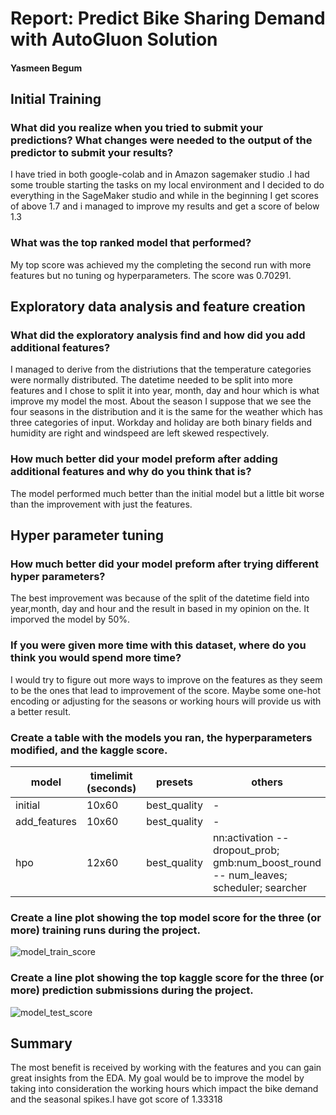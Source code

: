 # Report: Predict Bike Sharing Demand with AutoGluon Solution
#### Yasmeen Begum

## Initial Training
### What did you realize when you tried to submit your predictions? What changes were needed to the output of the predictor to submit your results?
I have tried in both google-colab and in Amazon sagemaker studio .I had some trouble starting the tasks on my local environment and I decided to do everything in the SageMaker studio and while in the beginning I get scores of above 1.7 and i managed to improve my results and get a score of below 1.3 

### What was the top ranked model that performed?
My top score was achieved my the completing the second  run with more features but no tuning og hyperparameters. The score was 0.70291.

## Exploratory data analysis and feature creation
### What did the exploratory analysis find and how did you add additional features?
I managed to derive from the distriutions that the temperature categories were normally distributed. The datetime needed to be split into more features and I chose to split it into year, month, day and hour which is what improve my model the most. About the season I suppose that we see the four seasons in the distribution and it is the same for the weather which has three categories of input. Workday and holiday are both binary fields and humidity are right and windspeed are left skewed respectively.

### How much better did your model preform after adding additional features and why do you think that is?
The model performed much better than the initial model but a little bit worse than the improvement with just the features. 

## Hyper parameter tuning
### How much better did your model preform after trying different hyper parameters?
The best improvement was because of the split of the datetime field into  year,month, day and hour and the result in based in my opinion on the. It imporved the model by 50%.

### If you were given more time with this dataset, where do you think you would spend more time?
I would try to figure out more ways to improve on the features as they seem to be the ones that lead to improvement of the score. Maybe some one-hot encoding or adjusting for the seasons or working hours will provide us with a better result.

### Create a table with the models you ran, the hyperparameters modified, and the kaggle score.
|model|timelimit (seconds)|presets|others|score|
|--|--|--|--|--|
|initial|10x60|best_quality|-|1.79833|
|add_features|10x60|best_quality|-|0.70291|
|hpo|12x60|best_quality|nn:activation -- dropout_prob; gmb:num_boost_round -- num_leaves; scheduler; searcher|1.33318|
### Create a line plot showing the top model score for the three (or more) training runs during the project.

![model_train_score](https://github.com/Yasmeen-Begum/Udacity/assets/91931504/146dee1f-fe91-40e5-86bc-3de15768e680)

### Create a line plot showing the top kaggle score for the three (or more) prediction submissions during the project.
![model_test_score](https://github.com/Yasmeen-Begum/Udacity/assets/91931504/ce1eef4a-e61c-456d-9e94-234d33fbc2e2)

## Summary
The most benefit is received by working with the features and you can gain great insights from the EDA.  My goal would be to improve the model by taking into consideration the working hours which impact the bike demand and the seasonal spikes.I have got score of  1.33318  
